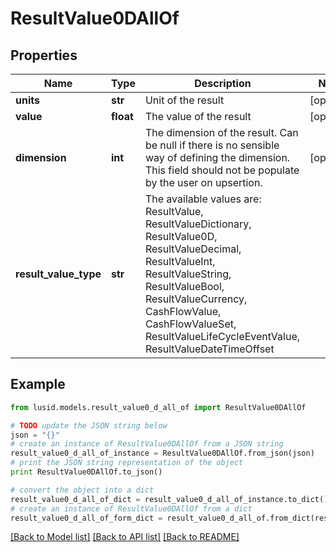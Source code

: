 # ResultValue0DAllOf


## Properties
Name | Type | Description | Notes
------------ | ------------- | ------------- | -------------
**units** | **str** | Unit of the result | [optional] 
**value** | **float** | The value of the result | [optional] 
**dimension** | **int** | The dimension of the result. Can be null if there is no sensible way of defining the dimension. This field should not be  populate by the user on upsertion. | [optional] 
**result_value_type** | **str** | The available values are: ResultValue, ResultValueDictionary, ResultValue0D, ResultValueDecimal, ResultValueInt, ResultValueString, ResultValueBool, ResultValueCurrency, CashFlowValue, CashFlowValueSet, ResultValueLifeCycleEventValue, ResultValueDateTimeOffset | 

## Example

```python
from lusid.models.result_value0_d_all_of import ResultValue0DAllOf

# TODO update the JSON string below
json = "{}"
# create an instance of ResultValue0DAllOf from a JSON string
result_value0_d_all_of_instance = ResultValue0DAllOf.from_json(json)
# print the JSON string representation of the object
print ResultValue0DAllOf.to_json()

# convert the object into a dict
result_value0_d_all_of_dict = result_value0_d_all_of_instance.to_dict()
# create an instance of ResultValue0DAllOf from a dict
result_value0_d_all_of_form_dict = result_value0_d_all_of.from_dict(result_value0_d_all_of_dict)
```
[[Back to Model list]](../README.md#documentation-for-models) [[Back to API list]](../README.md#documentation-for-api-endpoints) [[Back to README]](../README.md)


